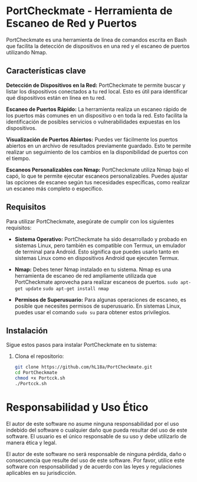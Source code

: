 # PortCheckmate - Herramienta de Escaneo de Red y Puertos

PortCheckmate es una herramienta de línea de comandos escrita en Bash que 
facilita la detección de dispositivos en una red y el escaneo de puertos utilizando Nmap.

## Características clave

**Detección de Dispositivos en la Red:** PortCheckmate te permite buscar y listar los 
dispositivos conectados a tu red local. Esto es útil para identificar qué dispositivos están en línea en tu red.

**Escaneo de Puertos Rápido:** La herramienta realiza un escaneo rápido de los puertos más
comunes en un dispositivo o en toda la red. Esto facilita la identificación de posibles 
servicios o vulnerabilidades expuestas en los dispositivos.

**Visualización de Puertos Abiertos:** Puedes ver fácilmente los puertos abiertos en un archivo 
de resultados previamente guardado. Esto te permite realizar un seguimiento de los cambios
en la disponibilidad de puertos con el tiempo.

**Escaneos Personalizables con Nmap:** PortCheckmate utiliza Nmap bajo el capó, lo que te
permite ejecutar escaneos personalizables. Puedes ajustar las opciones de escaneo según 
tus necesidades específicas, como realizar un escaneo más completo o específico.

## Requisitos

Para utilizar PortCheckmate, asegúrate de cumplir con los siguientes requisitos:

- **Sistema Operativo:** PortCheckmate ha sido desarrollado y probado en sistemas Linux,
 pero también es compatible con Termux, un emulador de terminal para Android. Esto significa
 que puedes usarlo tanto en sistemas Linux como en dispositivos Android que ejecuten Termux.

- **Nmap:** Debes tener Nmap instalado en tu sistema. Nmap es una herramienta de escaneo de red
 ampliamente utilizada que PortCheckmate aprovecha para realizar escaneos de puertos.
`sudo apt-get update`
`sudo apt-get install nmap`

- **Permisos de Superusuario:** Para algunas operaciones de escaneo, es posible que necesites
  permisos de superusuario. En sistemas Linux, puedes usar el comando `sudo su` para obtener estos privilegios.

## Instalación

Sigue estos pasos para instalar PortCheckmate en tu sistema:

1. Clona el repositorio:
   ```bash
   git clone https://github.com/hL18a/PortCheckmate.git
   cd PortCheckmate
   chmod +x Portcck.sh
   ./Portcck.sh
   
# Responsabilidad y Uso Ético
El autor de este software no asume ninguna responsabilidad por el uso indebido del 
software o cualquier daño que pueda resultar del uso de este software. El usuario es el único 
responsable de su uso y debe utilizarlo de manera ética y legal.

El autor de este software no será responsable de ninguna pérdida, daño o consecuencia que resulte del uso de este software.
Por favor, utilice este software con responsabilidad y de acuerdo con las leyes y regulaciones aplicables en su jurisdicción.


